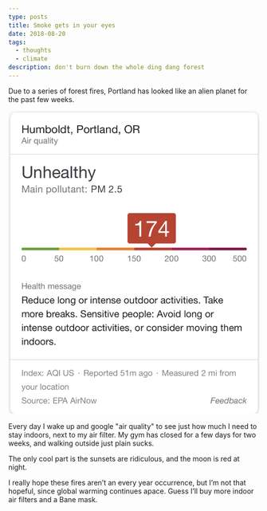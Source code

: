 ```yaml
---
type: posts
title: Smoke gets in your eyes
date: 2018-08-20
tags:
  - thoughts
  - climate
description: don't burn down the whole ding dang forest
---
```


Due to a series of forest fires, Portland has looked like an alien planet for the past few weeks.

![aqi search](/photos/aqi.png)

Every day I wake up and google "air quality" to see just how much I need to stay indoors, next to my air filter. My gym has closed for a few days for two weeks, and walking outside just plain sucks.

The only cool part is the sunsets are ridiculous, and the moon is red at night.

I really hope these fires aren’t an every year occurrence, but I’m not that hopeful, since global warming continues apace. Guess I’ll buy more indoor air filters and a Bane mask.
